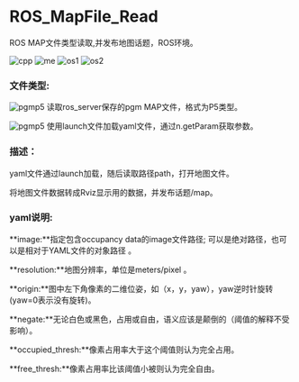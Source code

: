 # ROS_MapFile_Read
ROS MAP文件类型读取,并发布地图话题，ROS环境。 

![cpp](https://img.shields.io/badge/Use-C++-red) ![me](https://img.shields.io/badge/2019/11-Spray0-blue) ![os1](https://img.shields.io/badge/x64_Ubuntu-success-green) ![os2](https://img.shields.io/badge/ARM_Linux-unknown-yellow)

### 文件类型:

![pgmp5](https://img.shields.io/badge/File-PGM__P5-lightgrey) 读取ros_server保存的pgm MAP文件，格式为P5类型。

![pgmp5](https://img.shields.io/badge/File-yaml-ff69b4) 使用launch文件加载yaml文件，通过n.getParam获取参数。

### 描述：

yaml文件通过launch加载，随后读取路径path，打开地图文件。

将地图文件数据转成Rviz显示用的数据，并发布话题/map。

### yaml说明:

**image:**指定包含occupancy data的image文件路径; 可以是绝对路径，也可以是相对于YAML文件的对象路径 。

**resolution:**地图分辨率，单位是meters/pixel 。

**origin:**图中左下角像素的二维位姿，如（x，y，yaw），yaw逆时针旋转(yaw=0表示没有旋转)。

**negate:**无论白色或黑色，占用或自由，语义应该是颠倒的（阈值的解释不受影响）。

**occupied_thresh:**像素占用率大于这个阈值则认为完全占用。

**free_thresh:**像素占用率比该阈值小被则认为完全自由。

